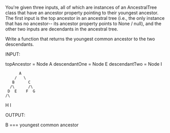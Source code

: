 You're given three inputs, all of which are instances of an AncestralTree class that have an ancestor property pointing to their youngest ancestor. The first input is the top ancestor in an ancestral tree (i.e., the only instance that has no ancestor-- its ancestor property points to None / null), and the other two inputs are decendants in the ancestral tree.

Write a function that returns the youngest common ancestor to the two descendants. 

INPUT:

topAncestor = Node A
descendantOne = Node E
descendantTwo = Node I

          A
        /   \
       B      C
      /\      /\
     D  E    F  G  
    /\
   H  I 

OUTPUT:

B === youngest common ancestor